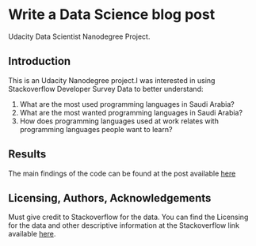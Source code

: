 # Write a Data Science blog post
Udacity Data Scientist Nanodegree Project.

## Introduction 
This is an Udacity Nanodegree project.I was interested in using Stackoverflow Developer Survey Data to better understand:</br>
1. What are the most used programming languages in Saudi Arabia? </br>
2. What are the most wanted programming languages in Saudi Arabia? </br>
3. How does programming languages used at work relates with programming languages people want to learn? </br>

## Results <a name="results"></a>
The main findings of the code can be found at the post available [here](https://rami-z.github.io/Blog-Project-DsND/)

## Licensing, Authors, Acknowledgements<a name="licensing"></a>
Must give credit to Stackoverflow for the data. You can find the Licensing for the data and other descriptive information at the Stackoverflow link available [here](https://insights.stackoverflow.com/survey).
